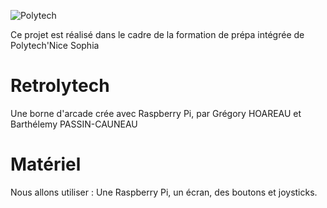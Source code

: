 ![Polytech](http://www.polytechnice.fr/jahia/jsp/jahia/templates/inc/img/polytech_nice-sophia.png "Logo de Polytech")

Ce projet est réalisé dans le cadre de la formation de prépa intégrée de Polytech'Nice Sophia

# Retrolytech
Une borne d'arcade crée avec Raspberry Pi, par Grégory HOAREAU et Barthélemy PASSIN-CAUNEAU

# Matériel
Nous allons utiliser : Une Raspberry Pi, un écran, des boutons et joysticks.
